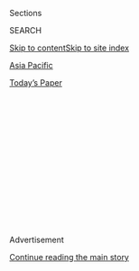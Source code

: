 <div id="app">

<div>

<div>

<div>

<div class="NYTAppHideMasthead css-1q2w90k e1suatyy0">

<div class="section css-ui9rw0 e1suatyy2">

<div class="css-eph4ug er09x8g0">

<div class="css-6n7j50">

</div>

<span class="css-1dv1kvn">Sections</span>

<div class="css-10488qs">

<span class="css-1dv1kvn">SEARCH</span>

</div>

[Skip to content](#site-content)[Skip to site index](#site-index)

</div>

<div id="masthead-section-label" class="css-1wr3we4 eaxe0e00">

[Asia
Pacific](https://www.nytimes3xbfgragh.onion/section/world/asia)

</div>

<div class="css-10698na e1huz5gh0">

</div>

</div>

<div id="masthead-bar-one" class="section hasLinks css-15hmgas e1csuq9d3">

<div class="css-uqyvli e1csuq9d0">

</div>

<div class="css-1uqjmks e1csuq9d1">

</div>

<div class="css-9e9ivx">

[](https://myaccount.nytimes3xbfgragh.onion/auth/login?response_type=cookie&client_id=vi)

</div>

<div class="css-1bvtpon e1csuq9d2">

[Today’s
Paper](https://www.nytimes3xbfgragh.onion/section/todayspaper)

</div>

</div>

</div>

</div>

<div data-aria-hidden="false">

<div id="site-content" data-role="main">

<div>

<div class="css-1aor85t" style="opacity:0.000000001;z-index:-1;visibility:hidden">

<div class="css-1hqnpie">

<div class="css-epjblv">

<span class="css-17xtcya">[Asia
Pacific](/section/world/asia)</span><span class="css-x15j1o">|</span><span class="css-fwqvlz">North
Korea Said to Execute a Top Official, With an Antiaircraft
Gun</span>

</div>

<div class="css-k008qs">

<div class="css-1iwv8en">

<span class="css-18z7m18"></span>

<div>

</div>

</div>

<span class="css-1n6z4y">https://nyti.ms/1G4VGpl</span>

<div class="css-1705lsu">

<div class="css-4xjgmj">

<div class="css-4skfbu" data-role="toolbar" data-aria-label="Social Media Share buttons, Save button, and Comments Panel with current comment count" data-testid="share-tools">

  - 
  - 
  - 
  - 
    
    <div class="css-6n7j50">
    
    </div>

  - 

</div>

</div>

</div>

</div>

</div>

</div>

<div class="css-13pd83m">

</div>

<div id="top-wrapper" class="css-1sy8kpn">

<div id="top-slug" class="css-l9onyx">

Advertisement

</div>

[Continue reading the main
story](#after-top)

<div class="ad top-wrapper" style="text-align:center;height:100%;display:block;min-height:250px">

<div id="top" class="place-ad" data-position="top" data-size-key="top">

</div>

</div>

<div id="after-top">

</div>

</div>

<div id="sponsor-wrapper" class="css-1hyfx7x">

<div id="sponsor-slug" class="css-19vbshk">

Supported by

</div>

[Continue reading the main
story](#after-sponsor)

<div id="sponsor" class="ad sponsor-wrapper" style="text-align:center;height:100%;display:block">

</div>

<div id="after-sponsor">

</div>

</div>

<div class="css-1vkm6nb ehdk2mb0">

# North Korea Said to Execute a Top Official, With an Antiaircraft Gun

</div>

<div class="css-79elbk" data-testid="photoviewer-wrapper">

<div class="css-z3e15g" data-testid="photoviewer-wrapper-hidden">

</div>

<div class="css-1a48zt4 ehw59r15" data-testid="photoviewer-children">

![<span class="css-16f3y1r e13ogyst0" data-aria-hidden="true">Gen. Hyon
Yong-chol, right, the minister of the  People’s Armed Forces, with the
North Korean leader Kim Jong-un in Pyongyang in February. General Hyon
was executed
recently.</span><span class="css-cnj6d5 e1z0qqy90" itemprop="copyrightHolder"><span class="css-1ly73wi e1tej78p0">Credit...</span><span><span>Yonhap,
via Agence France-Presse — Getty
Images</span></span></span>](https://static01.graylady3jvrrxbe.onion/images/2015/05/14/world/14NKOREA-WEB/14NKOREA-WEB-articleLarge.jpg?quality=75&auto=webp&disable=upscale)

</div>

</div>

<div class="css-xt80pu e12qa4dv0">

<div class="css-18e8msd">

<div class="css-vp77d3 epjyd6m0">

<div class="css-1baulvz">

By [<span class="css-1baulvz last-byline" itemprop="name">Choe
Sang-Hun</span>](http://www.nytimes3xbfgragh.onion/by/choe-sang-hun)

</div>

</div>

  - May 12,
    2015

  - 
    
    <div class="css-4xjgmj">
    
    <div class="css-d8bdto" data-role="toolbar" data-aria-label="Social Media Share buttons, Save button, and Comments Panel with current comment count" data-testid="share-tools">
    
      - 
      - 
      - 
      - 
        
        <div class="css-6n7j50">
        
        </div>
    
      - 
    
    </div>
    
    </div>

</div>

</div>

<div class="section meteredContent css-1r7ky0e" name="articleBody" itemprop="articleBody">

<div class="css-1fanzo5 StoryBodyCompanionColumn">

<div class="css-53u6y8">

SEOUL, South Korea — The second-highest officer in North Korea’s
military was recently executed as a traitor for showing disrespect for
the nation’s leader, Kim Jong-un, South Korean intelligence officials
told lawmakers here Wednesday.

Gen. Hyon Yong-chol, the minister of the People’s Armed Forces, is
believed to have been executed with an antiaircraft gun in Pyongyang,
the North’s capital, around April 30, National Intelligence Service
officials told South Korean lawmakers during a closed parliamentary
session.

Mr. Kim deemed General Hyon disloyal after he dozed off during military
events and second-guessed Mr. Kim’s orders, the intelligence officials
were quoted as saying by two lawmakers, who attended the session. With
hundreds of North Korea’s elite watching, General Hyon was executed on
charges of being a traitor, the officials said. General Hyon, who is
considered second in the military hierarchy only to Vice Marshal Hwang
Pyong-so, has disappeared from North Korea’s state-run news media
starting in late April.

The National Intelligence Service referred any queries from the news
media to the two lawmakers, Lee Cheol-woo and Shin Kyoung-min.

</div>

</div>

<div class="css-1fanzo5 StoryBodyCompanionColumn">

<div class="css-53u6y8">

Mr. Kim is believed to have been terrorizing North Korea’s elites with
executions and purges as he has struggled to establish his authority
since the death of his father, [Kim
Jong-il](http://www.nytimes3xbfgragh.onion/2011/12/19/world/asia/kim-jong-il-is-dead.html?pagewanted=all "Times obituary."),
in 2011.

It is not clear how the South Korean spy agency acquired information on
General Hyon’s supposed execution. Last month, the agency told the
parliamentary intelligence committee that North Korea had [executed 15
high-ranking government
officials](http://www.nytimes3xbfgragh.onion/2015/04/30/world/asia/north-korea-executed-15-top-officials-in-2015-south-korean-agency-says.html "Times article.")
this year.

Information the spy agency has provided during closed parliamentary
hearings has been considered reliable. But analysts caution that
gathering verifiable data on the inner workings of the North’s
government is difficult.

When Mr. Kim’s father died, South Korean intelligence officials were not
aware of it until Pyongyang announced the news two days later.

Cheong Seong-chang, a senior analyst at the Sejong Institute in South
Korea, warned that the spy agency was publicizing “unverified
intelligence” on the supposed execution of General Hyon and said that
prudent analysts should wait for more solid evidence.

</div>

</div>

<div class="css-1fanzo5 StoryBodyCompanionColumn">

<div class="css-53u6y8">

“If he was really executed before other officials in late April, North
Korea by now would have erased all his images from old documentary
footage being broadcast on the North Korean TV, but that apparently has
not happened yet,” Mr. Cheong said.

The spy agency has in the past been accused of leaking shocking news
about North Korea to unsettle its government or divert attention from
domestic scandals. In recent weeks, the South Korean government has been
rocked by the North’s [test of a submarine-launched
missile](http://www.nytimes3xbfgragh.onion/2015/05/09/world/asia/north-korea-says-it-test-fired-missile-from-submarine.html "Times article.")
and a domestic bribery scandal that led to the [resignation of the prime
minister](http://www.nytimes3xbfgragh.onion/2015/04/21/world/asia/south-korean-premier-offers-his-resignation.html "Times article.").

South Korean officials said North Korea’s leader, believed to be in his
early 30s, was resorting to a mix of terror and rewards to thwart any
challenge to his leadership. He is believed to have ordered the
execution of 68 senior officials from 2012 to last year, according to
the South Korean spy agency. The reasons given included failure to
follow through with Mr. Kim’s orders or raising questions about his
decisions.

In 2013, an uncle of Mr. Kim’s, Jang Song-thaek, long considered the
second most powerful man in North Korea, [was
executed](http://www.nytimes3xbfgragh.onion/2013/12/13/world/asia/north-korea-says-uncle-of-executed.html "Times article."),
accused of stealing state funds and plotting to overthrow Mr. Kim.

General Hyon has been one of many generals whose fortunes appear to
fluctuate according to Mr. Kim’s whim. The general’s status seemed to
soar in 2012, when he became vice marshal as chief of the general staff
of the North Korean People’s Army.

He did not last long in that post, however, as he was soon demoted to
general. He resurfaced as the head of the Ministry of People’s Armed
Forces in June.

</div>

</div>

</div>

<div>

</div>

<div>

</div>

<div>

</div>

<div>

<div id="bottom-wrapper" class="css-1ede5it">

<div id="bottom-slug" class="css-l9onyx">

Advertisement

</div>

[Continue reading the main
story](#after-bottom)

<div id="bottom" class="ad bottom-wrapper" style="text-align:center;height:100%;display:block;min-height:90px">

</div>

<div id="after-bottom">

</div>

</div>

</div>

</div>

</div>

## Site Index

<div>

</div>

## Site Information Navigation

  - [© <span>2020</span> <span>The New York Times
    Company</span>](https://help.nytimes3xbfgragh.onion/hc/en-us/articles/115014792127-Copyright-notice)

<!-- end list -->

  - [NYTCo](https://www.nytco.com/)
  - [Contact
    Us](https://help.nytimes3xbfgragh.onion/hc/en-us/articles/115015385887-Contact-Us)
  - [Work with us](https://www.nytco.com/careers/)
  - [Advertise](https://nytmediakit.com/)
  - [T Brand Studio](http://www.tbrandstudio.com/)
  - [Your Ad
    Choices](https://www.nytimes3xbfgragh.onion/privacy/cookie-policy#how-do-i-manage-trackers)
  - [Privacy](https://www.nytimes3xbfgragh.onion/privacy)
  - [Terms of
    Service](https://help.nytimes3xbfgragh.onion/hc/en-us/articles/115014893428-Terms-of-service)
  - [Terms of
    Sale](https://help.nytimes3xbfgragh.onion/hc/en-us/articles/115014893968-Terms-of-sale)
  - [Site
    Map](https://spiderbites.nytimes3xbfgragh.onion)
  - [Help](https://help.nytimes3xbfgragh.onion/hc/en-us)
  - [Subscriptions](https://www.nytimes3xbfgragh.onion/subscription?campaignId=37WXW)

</div>

</div>

</div>

</div>
